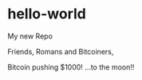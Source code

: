 # hello-world
My new Repo

Friends, Romans and Bitcoiners,

Bitcoin pushing $1000!
...to the moon!!
